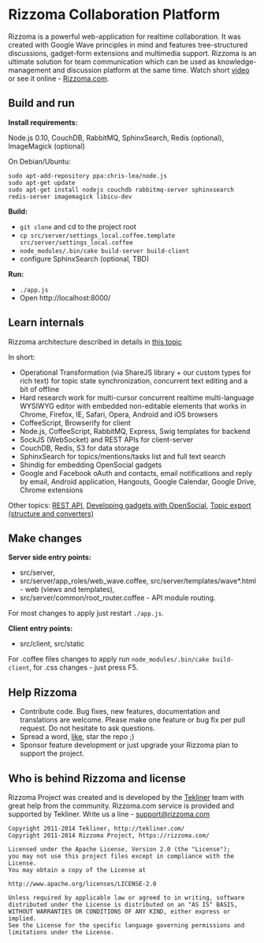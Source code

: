 Rizzoma Collaboration Platform
==============================

Rizzoma is a powerful web-application for realtime collaboration. It was created with Google Wave principles in mind and features tree-structured discussions, gadget-form extensions and multimedia support. Rizzoma is an ultimate solution for team communication which can be used as knowledge-management and discussion platform at the same time. Watch short [video](http://youtu.be/77RYX1uDy_Q) or see it online - [Rizzoma.com](https://rizzoma.com/).

## Build and run

**Install requirements:**

Node.js 0.10, CouchDB, RabbitMQ, SphinxSearch, Redis (optional), ImageMagick (optional)

On Debian/Ubuntu:
```
sudo apt-add-repository ppa:chris-lea/node.js
sudo apt-get update
sudo apt-get install nodejs couchdb rabbitmq-server sphinxsearch redis-server imagemagick libicu-dev
```

**Build:**
- `git clone` and cd to the project root
- `cp src/server/settings_local.coffee.template src/server/settings_local.coffee`
- `node_modules/.bin/cake build-server build-client`
- configure SphinxSearch (optional, TBD)

**Run:**

- `./app.js`
- Open http://localhost:8000/

## Learn internals

Rizzoma architecture described in details in [this topic](https://rizzoma.com/topic/02d87acb18a7d453cbd4cd712b053185/)

In short:
- Operational Transformation (via ShareJS library + our custom types for rich text) for topic state synchronization, concurrent text editing and a bit of offline
- Hard research work for multi-cursor concurrent realtime multi-language WYSIWYG editor with embedded non-editable elements that works in Chrome, Firefox, IE, Safari, Opera, Android and iOS browsers
- CoffeeScript, Browserify for client
- Node.js, CoffeeScript, RabbitMQ, Express, Swig templates for backend
- SockJS (WebSocket) and REST APIs for client-server
- CouchDB, Redis, S3 for data storage
- SphinxSearch for topics/mentions/tasks list and full text search
- Shindig for embedding OpenSocial gadgets
- Google and Facebook oAuth and contacts, email notifications and reply by email, Android application, Hangouts, Google Calendar, Google Drive, Chrome extensions

Other topics: [REST API](https://rizzoma.com/topic/4796b8d26f1258bf15da0a37ee82155f/), [Developing gadgets with OpenSocial](https://rizzoma.com/topic/ec233aca0354f039c71c3e38bb5a3c69/), [Topic export (structure and converters)](https://rizzoma.com/topic/b0d6f7c66f7c784185a7e6f52f8ebb4c/)

## Make changes

**Server side entry points:**
- src/server,
- src/server/app_roles/web_wave.coffee, src/server/templates/wave*.html - web (views and templates),
- src/server/common/root_router.coffee - API module routing.

For most changes to apply just restart `./app.js`.

**Client entry points:**
- src/client, src/static

For .coffee files changes to apply run `node_modules/.bin/cake build-client`, for .css changes - just press F5.

## Help Rizzoma

- Contribute code. Bug fixes, new features, documentation and translations are welcome. Please make one feature or bug fix per pull request. Do not hesitate to ask questions.
- Spread a word, [like](https://www.facebook.com/rizzomacom), star the repo ;)
- Sponsor feature development or just upgrade your Rizzoma plan to support the project.

## Who is behind Rizzoma and license

Rizzoma Project was created and is developed by the [Tekliner](http://tekliner.com/) team with great help from the community.
Rizzoma.com service is provided and supported by Tekliner. Write us a line - support@rizzoma.com

```
Copyright 2011-2014 Tekliner, http://tekliner.com/
Copyright 2011-2014 Rizzoma Project, https://rizzoma.com/

Licensed under the Apache License, Version 2.0 (the "License");
you may not use this project files except in compliance with the License.
You may obtain a copy of the License at

http://www.apache.org/licenses/LICENSE-2.0

Unless required by applicable law or agreed to in writing, software
distributed under the License is distributed on an "AS IS" BASIS,
WITHOUT WARRANTIES OR CONDITIONS OF ANY KIND, either express or implied.
See the License for the specific language governing permissions and
limitations under the License.
```
